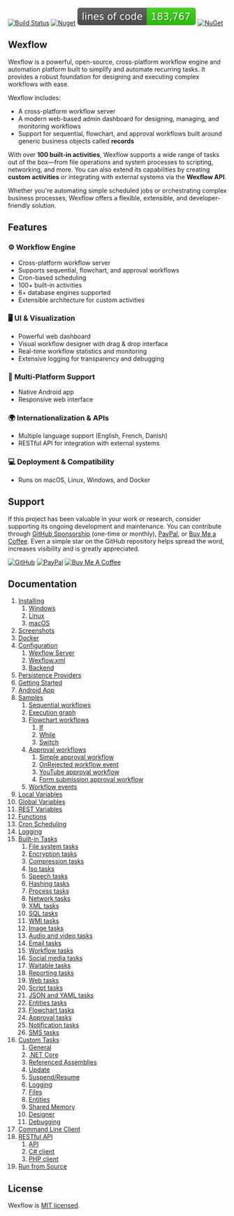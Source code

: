 [![Build Status](https://aelassas.visualstudio.com/wexflow/_apis/build/status/aelassas.wexflow?branchName=main)](https://aelassas.visualstudio.com/wexflow/_build/latest?definitionId=3&branchName=main) [![Nuget](https://img.shields.io/nuget/dt/wexflow)](https://www.nuget.org/packages/Wexflow/) [![](https://raw.githubusercontent.com/aelassas/wexflow/refs/heads/loc/badge.svg)](https://github.com/aelassas/wexflow/actions/workflows/loc.yml) [![NuGet](https://img.shields.io/nuget/v/Wexflow.svg)](https://www.nuget.org/packages/Wexflow/)

<!--
[![](https://img.shields.io/badge/docs-wiki-brightgreen)](https://github.com/aelassas/wexflow/wiki)
[![](https://raw.githubusercontent.com/aelassas/wexflow/refs/heads/loc/badge.svg)](https://github.com/aelassas/wexflow/actions/workflows/loc.yml)
[![Latest release](https://img.shields.io/github/v/release/aelassas/wexflow?label=Release&logo=github)](https://github.com/aelassas/wexflow/releases/latest)
-->

## Wexflow

Wexflow is a powerful, open-source, cross-platform workflow engine and automation platform built to simplify and automate recurring tasks. It provides a robust foundation for designing and executing complex workflows with ease.

Wexflow includes:
- A cross-platform workflow server
- A modern web-based admin dashboard for designing, managing, and monitoring workflows
- Support for sequential, flowchart, and approval workflows built around generic business objects called **records**

With over **100 built-in activities**, Wexflow supports a wide range of tasks out of the box—from file operations and system processes to scripting, networking, and more. You can also extend its capabilities by creating **custom activities** or integrating with external systems via the **Wexflow API**.

Whether you're automating simple scheduled jobs or orchestrating complex business processes, Wexflow offers a flexible, extensible, and developer-friendly solution.

## Features

### ⚙️ Workflow Engine
* Cross-platform workflow server
* Supports sequential, flowchart, and approval workflows
* Cron-based scheduling
* 100+ built-in activities
* 6+ database engines supported
* Extensible architecture for custom activities

### 🖥️ UI & Visualization
* Powerful web dashboard
* Visual workflow designer with drag & drop interface
* Real-time workflow statistics and monitoring
* Extensive logging for transparency and debugging

### 📱 Multi-Platform Support
* Native Android app
* Responsive web interface

### 🌍 Internationalization & APIs
* Multiple language support (English, French, Danish)
* RESTful API for integration with external systems

### 💻 Deployment & Compatibility
* Runs on macOS, Linux, Windows, and Docker

## Support

If this project has been valuable in your work or research, consider supporting its ongoing development and maintenance. You can contribute through [GitHub Sponsorship](https://github.com/sponsors/aelassas) (one-time or monthly), [PayPal](https://www.paypal.me/aelassaspp), or [Buy Me a Coffee](https://buymeacoffee.com/aelassas). Even a simple star on the GitHub repository helps spread the word, increases visibility and is greatly appreciated.

<a href="https://github.com/sponsors/aelassas"><img src="https://aelassas.github.io/content/github-sponsor-button.png" alt="GitHub" width="210"></a>
<a href="https://www.paypal.me/aelassaspp"><img src="https://aelassas.github.io/content/paypal-button-v2.png" alt="PayPal" width="208"></a>
<a href="https://www.buymeacoffee.com/aelassas"><img src="https://aelassas.github.io/content/bmc-button.png" alt="Buy Me A Coffee" height="38"></a>

## Documentation

1. [Installing](https://github.com/aelassas/wexflow/wiki/Installing)
    1. [Windows](https://github.com/aelassas/wexflow/wiki/Installing#windows-net)
    2. [Linux](https://github.com/aelassas/wexflow/wiki/Installing#linux-net-core)
    3. [macOS](https://github.com/aelassas/wexflow/wiki/Installing#macos-net-core)
2. [Screenshots](https://github.com/aelassas/wexflow/wiki/Screenshots)
3. [Docker](https://github.com/aelassas/wexflow/wiki/Docker)
4. [Configuration](https://github.com/aelassas/wexflow/wiki/Configuration)
   1. [Wexflow Server](https://github.com/aelassas/wexflow/wiki/Configuration#wexflow-server)
   2. [Wexflow.xml](https://github.com/aelassas/wexflow/wiki/Configuration#wexflowxml)
   3. [Backend](https://github.com/aelassas/wexflow/wiki/Configuration#backend)
5. [Persistence Providers](https://github.com/aelassas/wexflow/wiki/Persistence-Providers)
6. [Getting Started](https://github.com/aelassas/wexflow/wiki/Getting-Started)
7. [Android App](https://github.com/aelassas/wexflow/wiki/Android-App)
8. [Samples](https://github.com/aelassas/wexflow/wiki/Samples)
   1. [Sequential workflows](https://github.com/aelassas/wexflow/wiki/Samples#sequential-workflows)
   2. [Execution graph](https://github.com/aelassas/wexflow/wiki/Samples#execution-graph)
   3. [Flowchart workflows](https://github.com/aelassas/wexflow/wiki/Samples#flowchart-workflows)
       1. [If](https://github.com/aelassas/wexflow/wiki/Samples#if)
       2. [While](https://github.com/aelassas/wexflow/wiki/Samples#while)
       3. [Switch](https://github.com/aelassas/wexflow/wiki/Samples#switch)
   4. [Approval workflows](https://github.com/aelassas/wexflow/wiki/Samples#approval-workflows)
        1. [Simple approval workflow](https://github.com/aelassas/wexflow/wiki/Samples#simple-approval-workflow)
        2. [OnRejected workflow event](https://github.com/aelassas/wexflow/wiki/Samples#onrejected-workflow-event)
        3. [YouTube approval workflow](https://github.com/aelassas/wexflow/wiki/Samples#youtube-approval-workflow)
        4. [Form submission approval workflow](https://github.com/aelassas/wexflow/wiki/Samples#form-submission-approval-workflow)
   5. [Workflow events](https://github.com/aelassas/wexflow/wiki/Samples#workflow-events)
10. [Local Variables](https://github.com/aelassas/wexflow/wiki/Local-Variables)
11. [Global Variables](https://github.com/aelassas/wexflow/wiki/Global-Variables)
12. [REST Variables](https://github.com/aelassas/wexflow/wiki/REST-Variables)
12. [Functions](https://github.com/aelassas/wexflow/wiki/Functions)
13. [Cron Scheduling](https://github.com/aelassas/wexflow/wiki/Cron-Scheduling)
14. [Logging](https://github.com/aelassas/wexflow/wiki/Logging)
9. [Built-in Tasks](https://github.com/aelassas/wexflow/wiki/Tasks)
    1. [File system tasks](https://github.com/aelassas/Wexflow/wiki/Tasks#file-system-tasks)
    2. [Encryption tasks](https://github.com/aelassas/Wexflow/wiki/Tasks#encryption-tasks)
    3. [Compression tasks](https://github.com/aelassas/Wexflow/wiki/Tasks#compression-tasks)
    4. [Iso tasks](https://github.com/aelassas/Wexflow/wiki/Tasks#iso-tasks)
    5. [Speech tasks](https://github.com/aelassas/Wexflow/wiki/Tasks#speech-tasks)
    6. [Hashing tasks](https://github.com/aelassas/Wexflow/wiki/Tasks#hashing-tasks)
    7. [Process tasks](https://github.com/aelassas/Wexflow/wiki/Tasks#process-tasks)
    8. [Network tasks](https://github.com/aelassas/Wexflow/wiki/Tasks#network-tasks)
    9. [XML tasks](https://github.com/aelassas/Wexflow/wiki/Tasks#xml-tasks)
    10. [SQL tasks](https://github.com/aelassas/Wexflow/wiki/Tasks#sql-tasks)
    11. [WMI tasks](https://github.com/aelassas/Wexflow/wiki/Tasks#wmi-tasks)
    12. [Image tasks](https://github.com/aelassas/Wexflow/wiki/Tasks#image-tasks)
    13. [Audio and video tasks](https://github.com/aelassas/Wexflow/wiki/Tasks#audio-and-video-tasks)
    14. [Email tasks](https://github.com/aelassas/Wexflow/wiki/Tasks#email-tasks)
    15. [Workflow tasks](https://github.com/aelassas/Wexflow/wiki/Tasks#workflow-tasks)
    16. [Social media tasks](https://github.com/aelassas/Wexflow/wiki/Tasks#social-media-tasks)
    17. [Waitable tasks](https://github.com/aelassas/Wexflow/wiki/Tasks#waitable-tasks)
    18. [Reporting tasks](https://github.com/aelassas/Wexflow/wiki/Tasks#reporting-tasks)
    19. [Web tasks](https://github.com/aelassas/Wexflow/wiki/Tasks#web-tasks)
    20. [Script tasks](https://github.com/aelassas/Wexflow/wiki/Tasks#script-tasks)
    21. [JSON and YAML tasks](https://github.com/aelassas/Wexflow/wiki/Tasks#json-and-yaml-tasks)
    22. [Entities tasks](https://github.com/aelassas/Wexflow/wiki/Tasks#entities-tasks)
    23. [Flowchart tasks](https://github.com/aelassas/Wexflow/wiki/Tasks#flowchart-tasks)
    24. [Approval tasks](https://github.com/aelassas/Wexflow/wiki/Tasks#approval-tasks)
    25. [Notification tasks](https://github.com/aelassas/Wexflow/wiki/Tasks#notification-tasks)
    26. [SMS tasks](https://github.com/aelassas/Wexflow/wiki/Tasks#sms-tasks)
15. [Custom Tasks](https://github.com/aelassas/wexflow/wiki/Custom-Tasks)
    1. [General](https://github.com/aelassas/wexflow/wiki/Custom-Tasks#general)
    2. [.NET Core](https://github.com/aelassas/wexflow/wiki/Custom-Tasks#net-core)
    3. [Referenced Assemblies](https://github.com/aelassas/wexflow/wiki/Custom-Tasks#referenced-assemblies)
    4. [Update](https://github.com/aelassas/wexflow/wiki/Custom-Tasks#update)
    5. [Suspend/Resume](https://github.com/aelassas/wexflow/wiki/Custom-Tasks#suspendresume)
    6. [Logging](https://github.com/aelassas/wexflow/wiki/Custom-Tasks#logging)
    7. [Files](https://github.com/aelassas/wexflow/wiki/Custom-Tasks#files)
    8. [Entities](https://github.com/aelassas/wexflow/wiki/Custom-Tasks#entities)
    10. [Shared Memory](https://github.com/aelassas/wexflow/wiki/Custom-Tasks#shared-memory)
    11. [Designer](https://github.com/aelassas/wexflow/wiki/Custom-Tasks#designer)
    12. [Debugging](https://github.com/aelassas/wexflow/wiki/Custom-Tasks#debugging)
16. [Command Line Client](https://github.com/aelassas/wexflow/wiki/Command-Line-Client)
17. [RESTful API](https://github.com/aelassas/wexflow/wiki/RESTful-API)
    1. [API](https://github.com/aelassas/wexflow/wiki/RESTful-API)
    2. [C# client](https://github.com/aelassas/wexflow/wiki/C%23-Client)
    3. [PHP client](https://github.com/aelassas/wexflow/wiki/PHP-client)
18. [Run from Source](https://github.com/aelassas/wexflow/wiki/Run-From-Source)

<!--
## Sponsors

[![JetBrains](https://wexflow.github.io/content/jetbrains.png)](https://www.jetbrains.com/)
-->

## License

Wexflow is [MIT licensed](https://github.com/aelassas/wexflow/blob/main/LICENSE.txt).
